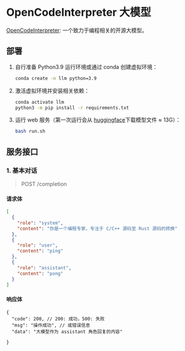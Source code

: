 # OpenCodeInterpreter 大模型

[OpenCodeInterpreter](https://github.com/OpenCodeInterpreter/OpenCodeInterpreter): 一个致力于编程相关的开源大模型。


## 部署

1. 自行准备 Python3.9 运行环境或通过 conda 创建虚拟环境：
    
    ```bash
    conda create -n llm python=3.9
    ```
2. 激活虚拟环境并安装相关依赖：
    
    ```bash
    conda activate llm
    python3 -m pip install -r requirements.txt
    ```

3. 运行 web 服务（第一次运行会从 [huggingface](https://huggingface.co)下载模型文件 ≈ 13G）：
    ```bash
    bash run.sh
    ```
   
## 服务接口

### 1. 基本对话

> POST /completion

#### 请求体

```json
[
  {
    "role": "system",
    "content": "你是一个编程专家，专注于 C/C++ 源码至 Rust 源码的转换"
  },
  {
    "role": "user",
    "content": "ping"
  },
  {
    "role": "assistant",
    "content": "pong"
  }
]
```

#### 响应体

```json5
{
  "code": 200, // 200: 成功，500: 失败
  "msg": "操作成功", // 或错误信息
  "data": "大模型作为 assistant 角色回复的内容"
  
}
```